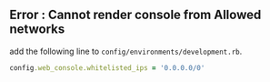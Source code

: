 ## Error : Cannot render console from Allowed networks

add the following line to `config/environments/development.rb`.


```ruby:config/environments/development.rb
config.web_console.whitelisted_ips = '0.0.0.0/0'
```
